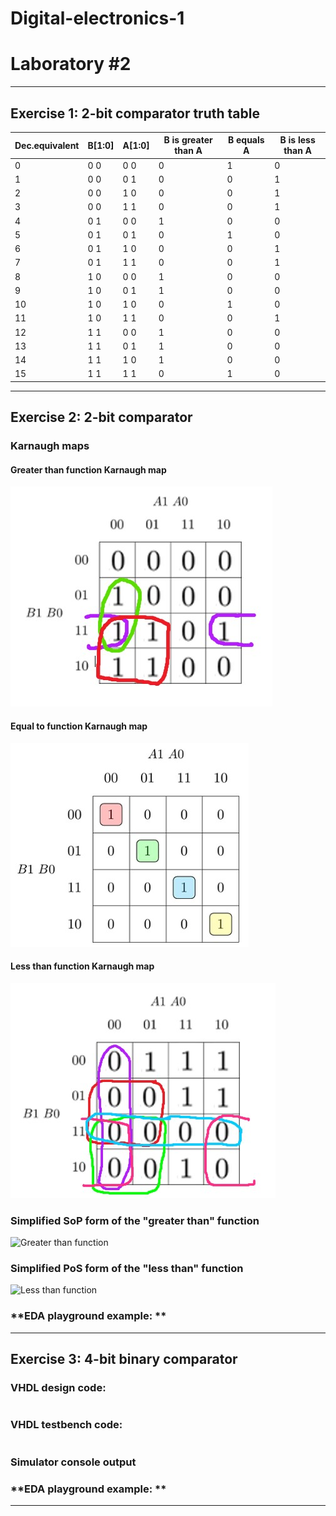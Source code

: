 # **Digital-electronics-1**
# **Laboratory #2**


------------------------------------------------------------------------
## **Exercise 1: 2-bit comparator truth table**

**Dec.equivalent** | **B[1:0]** | **A[1:0]** | B is greater than A | B equals A | B is less than A 
--- | --- | --- | --- | --- | ---
0 | 0 0 | 0 0 | 0 | 1 | 0 
1 | 0 0 | 0 1 | 0 | 0 | 1 
2 | 0 0 | 1 0 | 0 | 0 | 1 
3 | 0 0 | 1 1 | 0 | 0 | 1 
4 | 0 1 | 0 0 | 1 | 0 | 0 
5 | 0 1 | 0 1 | 0 | 1 | 0 
6 | 0 1 | 1 0 | 0 | 0 | 1 
7 | 0 1 | 1 1 | 0 | 0 | 1 
8 | 1 0 | 0 0 | 1 | 0 | 0 
9 | 1 0 | 0 1 | 1 | 0 | 0 
10 | 1 0 | 1 0 | 0 | 1 | 0 
11 | 1 0 | 1 1 | 0 | 0 | 1 
12 | 1 1 | 0 0 | 1 | 0 | 0 
13 | 1 1 | 0 1 | 1 | 0 | 0 
14 | 1 1 | 1 0 | 1 | 0 | 0 
15 | 1 1 | 1 1 | 0 | 1 | 0 





------------------------------------------------------------------------
## **Exercise 2: 2-bit comparator**

### **Karnaugh maps**

#### **Greater than function Karnaugh map**
![Karnaugh map #1](https://github.com/TaaviSalum/Digital-electronics-1/blob/main/Labs/02-logic/Pictures/GreaterThan.jpg)


#### **Equal to function Karnaugh map**
![Karnaugh map #2](https://github.com/TaaviSalum/Digital-electronics-1/blob/main/Labs/02-logic/Pictures/EqualsTo.jpg)


#### **Less than function Karnaugh map**
![Karnaugh map #3](https://github.com/TaaviSalum/Digital-electronics-1/blob/main/Labs/02-logic/Pictures/LessThan.jpg)


### **Simplified SoP form of the "greater than" function**
![Greater than function]()


### **Simplified PoS form of the "less than" function**
![Less than function]()


### **EDA playground example: **




------------------------------------------------------------------------
## **Exercise 3: 4-bit binary comparator**

### **VHDL design code:**
```vhdl 

```


### **VHDL testbench code:**
```vhdl 

```


### **Simulator console output**




### **EDA playground example: **
------------------------------------------------------------------------